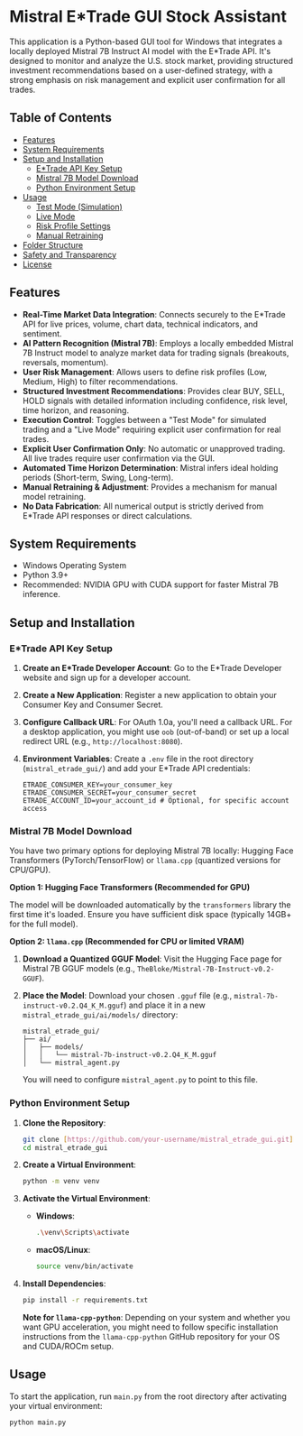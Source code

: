 # Mistral E*Trade GUI Stock Assistant

This application is a Python-based GUI tool for Windows that integrates a locally deployed Mistral 7B Instruct AI model with the E*Trade API. It's designed to monitor and analyze the U.S. stock market, providing structured investment recommendations based on a user-defined strategy, with a strong emphasis on risk management and explicit user confirmation for all trades.

## Table of Contents

- [Features](#features)
- [System Requirements](#system-requirements)
- [Setup and Installation](#setup-and-installation)
    - [E*Trade API Key Setup](#etrade-api-key-setup)
    - [Mistral 7B Model Download](#mistral-7b-model-download)
    - [Python Environment Setup](#python-environment-setup)
- [Usage](#usage)
    - [Test Mode (Simulation)](#test-mode-simulation)
    - [Live Mode](#live-mode)
    - [Risk Profile Settings](#risk-profile-settings)
    - [Manual Retraining](#manual-retraining)
- [Folder Structure](#folder-structure)
- [Safety and Transparency](#safety-and-transparency)
- [License](#license)

## Features

- **Real-Time Market Data Integration**: Connects securely to the E*Trade API for live prices, volume, chart data, technical indicators, and sentiment.
- **AI Pattern Recognition (Mistral 7B)**: Employs a locally embedded Mistral 7B Instruct model to analyze market data for trading signals (breakouts, reversals, momentum).
- **User Risk Management**: Allows users to define risk profiles (Low, Medium, High) to filter recommendations.
- **Structured Investment Recommendations**: Provides clear BUY, SELL, HOLD signals with detailed information including confidence, risk level, time horizon, and reasoning.
- **Execution Control**: Toggles between a "Test Mode" for simulated trading and a "Live Mode" requiring explicit user confirmation for real trades.
- **Explicit User Confirmation Only**: No automatic or unapproved trading. All live trades require user confirmation via the GUI.
- **Automated Time Horizon Determination**: Mistral infers ideal holding periods (Short-term, Swing, Long-term).
- **Manual Retraining & Adjustment**: Provides a mechanism for manual model retraining.
- **No Data Fabrication**: All numerical output is strictly derived from E*Trade API responses or direct calculations.

## System Requirements

- Windows Operating System
- Python 3.9+
- Recommended: NVIDIA GPU with CUDA support for faster Mistral 7B inference.

## Setup and Installation

### E*Trade API Key Setup

1.  **Create an E*Trade Developer Account**: Go to the E*Trade Developer website and sign up for a developer account.
2.  **Create a New Application**: Register a new application to obtain your Consumer Key and Consumer Secret.
3.  **Configure Callback URL**: For OAuth 1.0a, you'll need a callback URL. For a desktop application, you might use `oob` (out-of-band) or set up a local redirect URL (e.g., `http://localhost:8080`).
4.  **Environment Variables**: Create a `.env` file in the root directory (`mistral_etrade_gui/`) and add your E*Trade API credentials:

    ```
    ETRADE_CONSUMER_KEY=your_consumer_key
    ETRADE_CONSUMER_SECRET=your_consumer_secret
    ETRADE_ACCOUNT_ID=your_account_id # Optional, for specific account access
    ```

### Mistral 7B Model Download

You have two primary options for deploying Mistral 7B locally: Hugging Face Transformers (PyTorch/TensorFlow) or `llama.cpp` (quantized versions for CPU/GPU).

**Option 1: Hugging Face Transformers (Recommended for GPU)**

The model will be downloaded automatically by the `transformers` library the first time it's loaded. Ensure you have sufficient disk space (typically 14GB+ for the full model).

**Option 2: `llama.cpp` (Recommended for CPU or limited VRAM)**

1.  **Download a Quantized GGUF Model**: Visit the Hugging Face page for Mistral 7B GGUF models (e.g., `TheBloke/Mistral-7B-Instruct-v0.2-GGUF`).
2.  **Place the Model**: Download your chosen `.gguf` file (e.g., `mistral-7b-instruct-v0.2.Q4_K_M.gguf`) and place it in a new `mistral_etrade_gui/ai/models/` directory:

    ```
    mistral_etrade_gui/
    ├── ai/
    │   ├── models/
    │   │   └── mistral-7b-instruct-v0.2.Q4_K_M.gguf
    │   └── mistral_agent.py
    ```

    You will need to configure `mistral_agent.py` to point to this file.

### Python Environment Setup

1.  **Clone the Repository**:
    ```bash
    git clone [https://github.com/your-username/mistral_etrade_gui.git](https://github.com/your-username/mistral_etrade_gui.git)
    cd mistral_etrade_gui
    ```

2.  **Create a Virtual Environment**:
    ```bash
    python -m venv venv
    ```

3.  **Activate the Virtual Environment**:
    -   **Windows**:
        ```bash
        .\venv\Scripts\activate
        ```
    -   **macOS/Linux**:
        ```bash
        source venv/bin/activate
        ```

4.  **Install Dependencies**:
    ```bash
    pip install -r requirements.txt
    ```

    **Note for `llama-cpp-python`**: Depending on your system and whether you want GPU acceleration, you might need to follow specific installation instructions from the `llama-cpp-python` GitHub repository for your OS and CUDA/ROCm setup.

## Usage

To start the application, run `main.py` from the root directory after activating your virtual environment:

```bash
python main.py